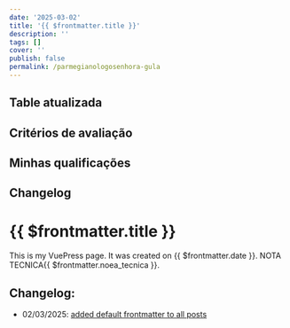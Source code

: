 ```yaml
---
date: '2025-03-02'
title: '{{ $frontmatter.title }}'
description: ''
tags: []
cover: ''
publish: false
permalink: /parmegianologosenhora-gula
---
```

## Table atualizada


## Critérios de avaliação

## Minhas qualificações

## Changelog

# {{ $frontmatter.title }}

This is my VuePress page. It was created on {{ $frontmatter.date }}.
NOTA TECNICA{{ $frontmatter.noea_tecnica }}.
## Changelog:
 - 02/03/2025: [added default frontmatter to all posts](https://github.com/bolokoz/yurio/commit/9756dc53320db69a162e10b64f310a555bc90f06)

